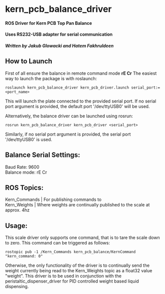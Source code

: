 # kern_pcb_balance_driver
#### ROS Driver for Kern PCB Top Pan Balance
#### Uses RS232-USB adapter for serial communication
##### Written by Jakub Glowacki and Hatem Fakhruldeen

## How to Launch
First of all ensure the balance in remote command mode **rE Cr**
The easiest way to launch the package is with roslaunch:
```
roslaunch kern_pcb_balance_driver kern_pcb_driver.launch serial_port:=<port_name>
```
This will launch the plate connected to the provided serial port. If no serial port argument is provided, the default port '/dev/ttyUSB0' will be used.

Alternatively, the balance driver can be launched using rosrun:
```
rosrun kern_pcb_balance_driver kern_pcb_driver <serial_port>
```
Similarly, if no serial port argument is provided, the serial port '/dev/ttyUSB0' is used.

## Balance Serial Settings:
Baud Rate: 9600\
Balance mode: rE Cr

## ROS Topics:
Kern_Commands | For publishing commands to\
Kern_Weights | Where weights are continually published to the scale at approx. 4hz

## Usage:
This scale driver only supports one command, that is to tare the scale down to zero. This command can be triggered as follows:
```
rostopic pub -1 /Kern_Commands kern_pcb_balance/KernCommand "kern_command: 0" 
```
Otherwise, the only functionality of the driver is to continually send the weight currently being read to the Kern_Weights topic as a float32 value "weight". This driver is to be used in conjunction with the peristaltic_dispenser_driver for PID controlled weight based liquid dispensing.
